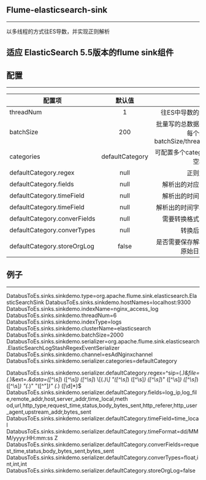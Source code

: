 ## Flume-elasticsearch-sink
---
以多线程的方式往ES导数，并实现正则解析

## 适应 ElasticSearch 5.5版本的flume sink组件

## 配置
---
| 配置项   |      默认值      |  含义 |
|----------|:-------------:|------:|
| threadNum   |  1 | 往ES中导数的线程数 |
| batchSize |    200   |   批量写的总数据条数，每个线程为batchSize/threadNum |
| categories | defaultCategory |    可配置多个category，空格分隔 |
| defaultCategory.regex | null |    正则解析串 |
| defaultCategory.fields | null |    解析出的对应字段名 |
| defaultCategory.timeField | null |    解析出的时间字段名 |
| defaultCategory.timeField | null |    解析出的时间字段格式 |
| defaultCategory.converFields | null |    需要转换格式的字段 |
| defaultCategory.converTypes | null |    转换后的格式 |
| defaultCategory.storeOrgLog | false |    是否需要保存解析前的原始日志数据 |
## 例子
---
DatabusToEs.sinks.sinkdemo.type=org.apache.flume.sink.elasticsearch.ElasticSearchSink 
DatabusToEs.sinks.sinkdemo.hostNames=localhost:9300
DatabusToEs.sinks.sinkdemo.indexName=nginx_access_log
DatabusToEs.sinks.sinkdemo.threadNum=6
DatabusToEs.sinks.sinkdemo.indexType=logs
DatabusToEs.sinks.sinkdemo.clusterName=elasticsearch
DatabusToEs.sinks.sinkdemo.batchSize=2000
DatabusToEs.sinks.sinkdemo.serializer=org.apache.flume.sink.elasticsearch.ElasticSearchLogStashRegexEventSerializer
DatabusToEs.sinks.sinkdemo.channel=esAdNginxchannel
DatabusToEs.sinks.sinkdemo.serializer.categories=defaultCategory

DatabusToEs.sinks.sinkdemo.serializer.defaultCategory.regex=^sip=(.*)&file=(.*)&ext=.*&data=([^\\s]*) ([^\\s]*) ([^\\s]*)
 \\[(.*)\\] "([^\\s]*) ([^\\s]*) ([^\\s]*)" ([^\\s]*) ([^\\s]*) ([^\\s]*) "(.*)" "([^"]*)" (.*) ([\\d]*)$
DatabusToEs.sinks.sinkdemo.serializer.defaultCategory.fields=log_ip,log_file,remote_addr,host,server_addr,time_local,meth
od,url,http_type,request_time,status,body_bytes_sent,http_referer,http_user_agent,upstream_addr,bytes_sent
DatabusToEs.sinks.sinkdemo.serializer.defaultCategory.timeField=time_local
DatabusToEs.sinks.sinkdemo.serializer.defaultCategory.timeFormat=dd/MMM/yyyy:HH:mm:ss Z
DatabusToEs.sinks.sinkdemo.serializer.defaultCategory.converFields=request_time,status,body_bytes_sent,bytes_sent
DatabusToEs.sinks.sinkdemo.serializer.defaultCategory.converTypes=float,int,int,int
DatabusToEs.sinks.sinkdemo.serializer.defaultCategory.storeOrgLog=false

